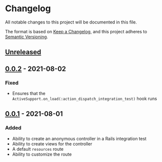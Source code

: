 # Changelog

All notable changes to this project will be documented in this file.

The format is based on [Keep a Changelog](https://keepachangelog.com/en/1.0.0/),
and this project adheres to [Semantic Versioning](https://semver.org/spec/v2.0.0.html).

## [Unreleased]

## [0.0.2] - 2021-08-02

### Fixed

* Ensures that the `ActiveSupport.on_load(:action_dispatch_integration_test)`
  hook runs

## [0.0.1] - 2021-08-01

### Added

* Ability to create an anonymous controller in a Rails integration test
* Ability to create views for the controller
* A default `resources` route
* Ability to customize the route


[Unreleased]: https://github.com/zachahn/rails_anonymous_controller_testing/compare/v0.0.2...HEAD
[0.0.2]: https://github.com/zachahn/rails_anonymous_controller_testing/compare/v0.0.1...v0.0.2
[0.0.1]: https://github.com/zachahn/rails_anonymous_controller_testing/compare/v0.0.0...v0.0.1
